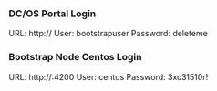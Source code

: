 ### DC/OS Portal Login
URL:      http://<Master-Node-IP>
User:     bootstrapuser
Password: deleteme


### Bootstrap Node Centos Login
URL:      http://<Bootstrap-Node-IP>:4200
User:     centos
Password: 3xc31510r!  


